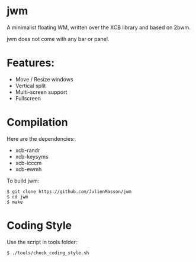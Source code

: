 jwm
==========
A minimalist floating WM, written over the XCB library and based on 2bwm.

jwm does not come with any bar or panel.


Features:
=========

* Move / Resize windows
* Vertical split
* Multi-screen support
* Fullscreen


Compilation
============

Here are the dependencies:
+ xcb-randr
+ xcb-keysyms
+ xcb-icccm
+ xcb-ewmh

To build jwm:

    $ git clone https://github.com/JulienMasson/jwm
    $ cd jwm
    $ make


Coding Style
============

Use the script in tools folder:

    $ ./tools/check_coding_style.sh
